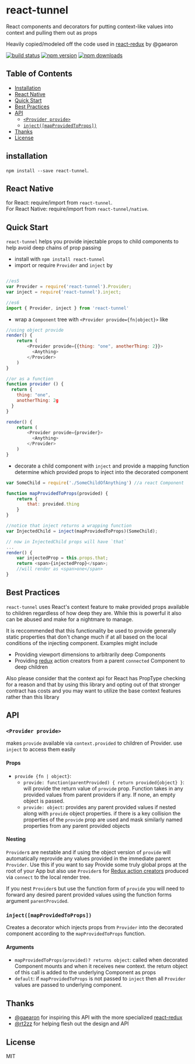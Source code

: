 # react-tunnel
React components and decorators for putting context-like values into context and pulling them out as props

Heavily copied/modeled off the code used in [react-redux](https://github.com/gaearon/react-redux/) by @gaearon 

[![build status](https://img.shields.io/travis/gnoff/react-tunnel/master.svg?style=flat-square)](https://travis-ci.org/gnoff/react-tunnel)
[![npm version](https://img.shields.io/npm/v/react-tunnel.svg?style=flat-square)](https://www.npmjs.com/package/react-tunnel)
[![npm downloads](https://img.shields.io/npm/dm/react-tunnel.svg?style=flat-square)](https://www.npmjs.com/package/react-tunnel)

## Table of Contents

- [Installation](#installation)
- [React Native](#react-native)
- [Quick Start](#quick-start)
- [Best Practices](#bestpractices)
- [API](#api)
  - [`<Provider provide>`](#provider-provide)
  - [`inject([mapProvidedToProps])`](#injectmapprovidedtoprops)
- [Thanks](#thanks)
- [License](#license)

## installation

`npm install --save react-tunnel`.  

## React Native

for React: require/import from `react-tunnel`.  
For React Native: require/import from `react-tunnel/native`.

## Quick Start

`react-tunnel` helps you provide injectable props to child components to help avoid deep chains of prop passing

- install with `npm install react-tunnel`
- import or require `Provider` and `inject` by
```js

//es5
var Provider = require('react-tunnel').Provider;
var inject = require('react-tunnel').inject;

//es6
import { Provider, inject } from 'react-tunnel'

```

- wrap a `Component` tree with `<Provider provide={fn|object}>` like
```js
//using object provide
render() {
    return (
        <Provider provide={{thing: "one", anotherThing: 2}}>
          <Anything>
        </Provider>
    )
}

//or as a function
function provider () {
  return {
    thing: "one",
    anotherThing: 2g
  }
}

render() {
    return (
        <Provider provide={provider}>
          <Anything>
        </Provider>
    )
}
```

- decorate a child component with `inject` and provide a mapping function determine which provided props to inject into the decorated component
```js
var SomeChild = require('./SomeChildOfAnything') //a react Component

function mapProvidedToProps(provided) {
    return {
        that: provided.thing
    }
}

//notice that inject returns a wrapping function
var InjectedChild = inject(mapProvidedToProps)(SomeChild); 

// now in InjectedChild props will have `that`
...
render() {
    var injectedProp = this.props.that;
    return <span>{injectedProp}</span>;
    //will render as <span>one</span>
}
```

## Best Practices

`react-tunnel` uses React's context feature to make provided props available to children regardless of how deep they are. While this is powerful it also can be abused and make for a nightmare to manage.

It is reccommended that this functionality be used to provide generally static properties that don't change much if at all based on the local conditions of the injecting component. Examples might include

- Providing viewport dimensions to arbitrarily deep Components
- Providing [redux](https://github.com/rackt/redux) action creators from a parent `connected` Component to deep children

Also please consider that the context api for React has PropType checking for a reason and that by using this library and opting out of that stronger contract has costs and you may want to utilize the base context features rather than this library

## API

### `<Provider provide>`

makes `provide` available via `context.provided` to children of Provider. use `inject` to access them easily

#### Props

- `provide {fn | object}`:
  - `provide: function(parentProvided) { return provided{object} }`: will provide the return value of `provide` prop. Function takes in any provided values from parent providers if any. If none, an empty object is passed.
  - `provide: object`: provides any parent provided values if nested along with `provide` object properties. if there is a key collision the properties of the `provide` prop are used and mask similarly named properties from any parent provided objects

#### Nesting

`Provider`s are nestable and if using the object version of `provide` will automatically reprovide any values provided in the immediate parent `Provider`. Use this if you want to say Provide some truly global props at the root of your App but also use `Provider`s for [Redux action creators](https://github.com/gaearon/react-redux) produced via `connect` to the local render tree.

If you nest `Provider`s but use the function form of `provide` you will need to forward any desired parent provided values using the function forms argument `parentProvided`.

### `inject([mapProvidedToProps])`

Creates a decorator which injects props from `Provider` into the decorated component according to the `mapProvidedToProps` function. 

#### Arguments

- `mapProvidedToProps(provided)? returns object`: called when decorated Component mounts and when it receives new context. the return object of this call is added to the underlying Component as props
- `default`: if `mapProvidedToProps` is not passed to `inject` then all `Provider` values are passed to underlying component.


## Thanks
- [@gaearon](https://github.com/gaearon) for inspiring this API with the more specialized [react-redux](https://github.com/gaearon/react-redux)
- [@rt2zz](https://www.github.com/rt2zz) for helping flesh out the design and API

## License

MIT



